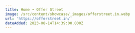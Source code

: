 ```yaml
---
title: Home • Offer Street
image: /src/content/showcase/_images/offerstreet.in.webp
url: 'https://offerstreet.in/'
dateAdded: 2023-08-14T14:39:00.000Z
---
```


